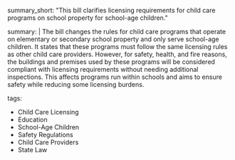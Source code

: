 summary_short: "This bill clarifies licensing requirements for child care programs on school property for school-age children."

summary: |
  The bill changes the rules for child care programs that operate on elementary or secondary school property and only serve school-age children. It states that these programs must follow the same licensing rules as other child care providers. However, for safety, health, and fire reasons, the buildings and premises used by these programs will be considered compliant with licensing requirements without needing additional inspections. This affects programs run within schools and aims to ensure safety while reducing some licensing burdens.

tags:
  - Child Care Licensing
  - Education
  - School-Age Children
  - Safety Regulations
  - Child Care Providers
  - State Law
